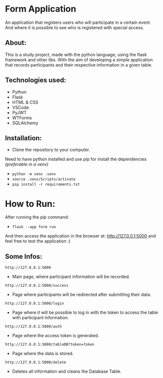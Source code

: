 # Form Application
An application that registers users who will participate in a certain event. And where it is possible to see who is registered with special access.

## About:
This is a study project, made with the python language, using the flask framework and other libs. With the aim of developing a simple application that records participants and their respective information in a given table.

## Technologies used:

- Python
- Flask
- HTML & CSS
- VSCode
- PyJWT
- WTForms
- SQLAlchemy

## Installation:

- Clone the repository to your computer.

Need to have python installed and use pip for install the dependencies _(preferable in a venv)_
- `python -m venv .venv`
- `source .venv/Scripts/activate`
-  `pip install -r requirements.txt`

# How to Run:

After running the pip command:
- `flask --app form run `

And then access the application in the browser at: http://127.0.0.1:5000 and feel free to test the application :)


## Some Infos:
`http://127.0.0.1:5000`

- Main page, where participant information will be recorded.

`http://127.0.0.1:5000/success`

- Page where participants will be redirected after submitting their data.

`http://127.0.0.1:5000/login`

- Page where it will be possible to log in with the token to access the table with participant information.

`http://127.0.0.1:5000/auth`

- Page where the access token is generated.

`http://127.0.0.1:5000/tableDB?token=token`

- Page where the data is stored.

`http://127.0.0.1:5000/delete`

- Deletes all information and cleans the Database Table.
